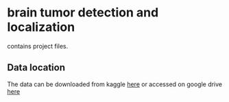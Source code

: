 # brain tumor detection and localization

contains project files.

## Data location

The data can be downloaded from kaggle [here](https://www.kaggle.com/datasets/gonzalorecioc/brain-tumor-images-with-tumor-location-coordinates) or accessed on google drive [here](https://drive.google.com/drive/folders/1qWSyLH4LG4UUqyX_adBNDh9HZ0HeTH6s?usp=sharing)


